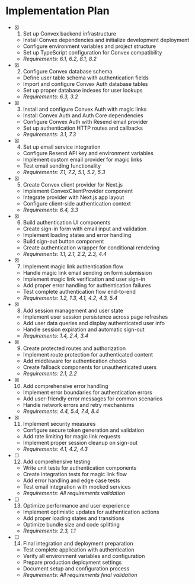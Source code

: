 # Implementation Plan

- [x] 1. Set up Convex backend infrastructure
  - Install Convex dependencies and initialize development deployment
  - Configure environment variables and project structure
  - Set up TypeScript configuration for Convex compatibility
  - _Requirements: 6.1, 6.2, 8.1, 8.2_

- [x] 2. Configure Convex database schema
  - Define user table schema with authentication fields
  - Import and configure Convex Auth database tables
  - Set up proper database indexes for user lookups
  - _Requirements: 6.3, 3.2_

- [x] 3. Install and configure Convex Auth with magic links
  - Install Convex Auth and Auth Core dependencies
  - Configure Convex Auth with Resend email provider
  - Set up authentication HTTP routes and callbacks
  - _Requirements: 3.1, 7.3_

- [x] 4. Set up email service integration
  - Configure Resend API key and environment variables
  - Implement custom email provider for magic links
  - Test email sending functionality
  - _Requirements: 7.1, 7.2, 5.1, 5.2, 5.3_

- [x] 5. Create Convex client provider for Next.js
  - Implement ConvexClientProvider component
  - Integrate provider with Next.js app layout
  - Configure client-side authentication context
  - _Requirements: 6.4, 3.3_

- [x] 6. Build authentication UI components
  - Create sign-in form with email input and validation
  - Implement loading states and error handling
  - Build sign-out button component
  - Create authentication wrapper for conditional rendering
  - _Requirements: 1.1, 2.1, 2.2, 2.3, 4.4_

- [x] 7. Implement magic link authentication flow
  - Handle magic link email sending on form submission
  - Implement magic link verification and user sign-in
  - Add proper error handling for authentication failures
  - Test complete authentication flow end-to-end
  - _Requirements: 1.2, 1.3, 4.1, 4.2, 4.3, 5.4_

- [x] 8. Add session management and user state
  - Implement user session persistence across page refreshes
  - Add user data queries and display authenticated user info
  - Handle session expiration and automatic sign-out
  - _Requirements: 1.4, 2.4, 3.4_

- [x] 9. Create protected routes and authorization
  - Implement route protection for authenticated content
  - Add middleware for authentication checks
  - Create fallback components for unauthenticated users
  - _Requirements: 2.1, 2.2_

- [x] 10. Add comprehensive error handling
  - Implement error boundaries for authentication errors
  - Add user-friendly error messages for common scenarios
  - Handle network errors and retry mechanisms
  - _Requirements: 4.4, 5.4, 7.4, 8.4_

- [x] 11. Implement security measures
  - Configure secure token generation and validation
  - Add rate limiting for magic link requests
  - Implement proper session cleanup on sign-out
  - _Requirements: 4.1, 4.2, 4.3_

- [ ] 12. Add comprehensive testing
  - Write unit tests for authentication components
  - Create integration tests for magic link flow
  - Add error handling and edge case tests
  - Test email integration with mocked services
  - _Requirements: All requirements validation_

- [ ] 13. Optimize performance and user experience
  - Implement optimistic updates for authentication actions
  - Add proper loading states and transitions
  - Optimize bundle size and code splitting
  - _Requirements: 2.3, 1.1_

- [ ] 14. Final integration and deployment preparation
  - Test complete application with authentication
  - Verify all environment variables and configuration
  - Prepare production deployment settings
  - Document setup and configuration process
  - _Requirements: All requirements final validation_
